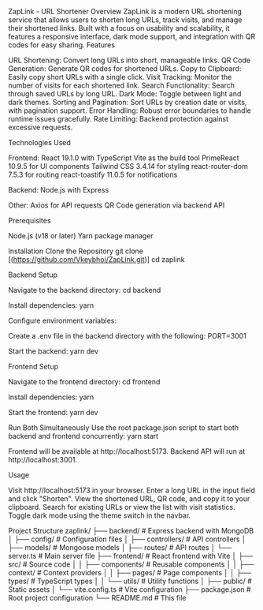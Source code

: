 ZapLink - URL Shortener
Overview
ZapLink is a modern URL shortening service that allows users to shorten long URLs, track visits, and manage their shortened links. Built with a focus on usability and scalability, it features a responsive interface, dark mode support, and integration with QR codes for easy sharing.
Features

URL Shortening: Convert long URLs into short, manageable links.
QR Code Generation: Generate QR codes for shortened URLs.
Copy to Clipboard: Easily copy short URLs with a single click.
Visit Tracking: Monitor the number of visits for each shortened link.
Search Functionality: Search through saved URLs by long URL.
Dark Mode: Toggle between light and dark themes.
Sorting and Pagination: Sort URLs by creation date or visits, with pagination support.
Error Handling: Robust error boundaries to handle runtime issues gracefully.
Rate Limiting: Backend protection against excessive requests.

Technologies Used

Frontend:
React 19.1.0 with TypeScript
Vite as the build tool
PrimeReact 10.9.5 for UI components
Tailwind CSS 3.4.14 for styling
react-router-dom 7.5.3 for routing
react-toastify 11.0.5 for notifications


Backend:
Node.js with Express


Other:
Axios for API requests
QR Code generation via backend API



Prerequisites

Node.js (v18 or later)
Yarn package manager

Installation
Clone the Repository
git clone [(https://github.com/Vkeybhoi/ZapLink.git)]
cd zaplink

Backend Setup

Navigate to the backend directory:
cd backend


Install dependencies:
yarn


Configure environment variables:

Create a .env file in the backend directory with the following:
PORT=3001





Start the backend:
yarn dev



Frontend Setup

Navigate to the frontend directory:
cd frontend


Install dependencies:
yarn


Start the frontend:
yarn dev



Run Both Simultaneously
Use the root package.json script to start both backend and frontend concurrently:
yarn start


Frontend will be available at http://localhost:5173.
Backend API will run at http://localhost:3001.

Usage

Visit http://localhost:5173 in your browser.
Enter a long URL in the input field and click "Shorten".
View the shortened URL, QR code, and copy it to your clipboard.
Search for existing URLs or view the list with visit statistics.
Toggle dark mode using the theme switch in the navbar.

Project Structure
zaplink/
├── backend/          # Express backend with MongoDB
│   ├── config/       # Configuration files
│   ├── controllers/  # API controllers
│   ├── models/       # Mongoose models
│   ├── routes/       # API routes
│   └── server.ts     # Main server file
├── frontend/         # React frontend with Vite
│   ├── src/          # Source code
│   │   ├── components/ # Reusable components
│   │   ├── context/    # Context providers
│   │   ├── pages/      # Page components
│   │   ├── types/      # TypeScript types
│   │   └── utils/      # Utility functions
│   ├── public/       # Static assets
│   └── vite.config.ts # Vite configuration
├── package.json      # Root project configuration
└── README.md         # This file


